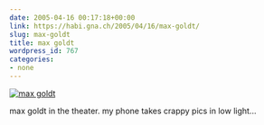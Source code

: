 ```yaml
---
date: 2005-04-16 00:17:18+00:00
link: https://habi.gna.ch/2005/04/16/max-goldt/
slug: max-goldt
title: max goldt
wordpress_id: 767
categories:
- none
---
```



[![max goldt](http://photos7.flickr.com/9518467_0902b0f3ea_m.jpg)](https://www.flickr.com/photos/habi/9518467/)



max goldt in the theater. my phone takes crappy pics in low light...

